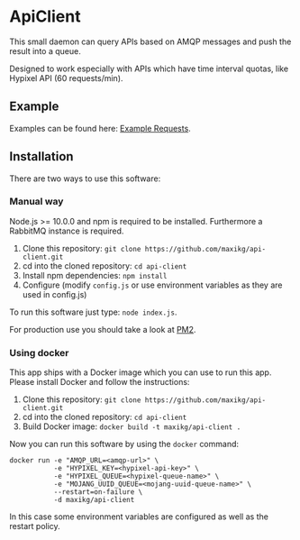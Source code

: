 # ApiClient

This small daemon can query APIs based on AMQP messages and push the result into a queue.

Designed to work especially with APIs which have time interval quotas, like Hypixel API (60 requests/min).

## Example

Examples can be found here: [Example Requests](https://github.com/maxikg/api-client/wiki/Example-Requests).

## Installation

There are two ways to use this software: 

### Manual way

Node.js >= 10.0.0 and npm is required to be installed. Furthermore a RabbitMQ instance is required.

 1. Clone this repository: `git clone https://github.com/maxikg/api-client.git`
 2. cd into the cloned repository: `cd api-client`
 3. Install npm dependencies: `npm install`
 4. Configure (modify `config.js` or use environment variables as they are used in config.js)

To run this software just type: `node index.js`.

For production use you should take a look at [PM2](https://github.com/Unitech/pm2).

### Using docker

This app ships with a Docker image which you can use to run this app. Please install Docker and follow the
instructions:

 1. Clone this repository: `git clone https://github.com/maxikg/api-client.git`
 2. cd into the cloned repository: `cd api-client`
 3. Build Docker image: `docker build -t maxikg/api-client .`

Now you can run this software by using the `docker` command:

```
docker run -e "AMQP_URL=<amqp-url>" \
           -e "HYPIXEL_KEY=<hypixel-api-key>" \
           -e "HYPIXEL_QUEUE=<hypixel-queue-name>" \
           -e "MOJANG_UUID_QUEUE=<mojang-uuid-queue-name>" \
           --restart=on-failure \
           -d maxikg/api-client
```

In this case some environment variables are configured as well as the restart policy. 